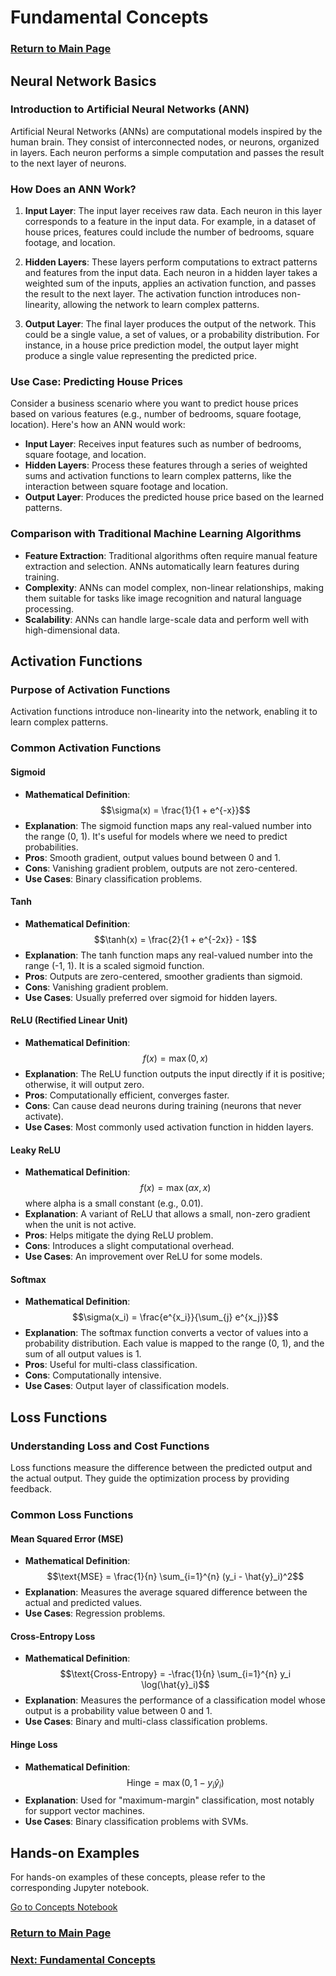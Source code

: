 # Fundamental Concepts

### [Return to Main Page](../README.md)

## Neural Network Basics

### Introduction to Artificial Neural Networks (ANN)
Artificial Neural Networks (ANNs) are computational models inspired by the human brain. They consist of interconnected nodes, or neurons, organized in layers. Each neuron performs a simple computation and passes the result to the next layer of neurons.

### How Does an ANN Work?

1. **Input Layer**: The input layer receives raw data. Each neuron in this layer corresponds to a feature in the input data. For example, in a dataset of house prices, features could include the number of bedrooms, square footage, and location.

2. **Hidden Layers**: These layers perform computations to extract patterns and features from the input data. Each neuron in a hidden layer takes a weighted sum of the inputs, applies an activation function, and passes the result to the next layer. The activation function introduces non-linearity, allowing the network to learn complex patterns. 

3. **Output Layer**: The final layer produces the output of the network. This could be a single value, a set of values, or a probability distribution. For instance, in a house price prediction model, the output layer might produce a single value representing the predicted price.

### Use Case: Predicting House Prices

Consider a business scenario where you want to predict house prices based on various features (e.g., number of bedrooms, square footage, location). Here's how an ANN would work:

- **Input Layer**: Receives input features such as number of bedrooms, square footage, and location.
- **Hidden Layers**: Process these features through a series of weighted sums and activation functions to learn complex patterns, like the interaction between square footage and location.
- **Output Layer**: Produces the predicted house price based on the learned patterns.

### Comparison with Traditional Machine Learning Algorithms

- **Feature Extraction**: Traditional algorithms often require manual feature extraction and selection. ANNs automatically learn features during training.
- **Complexity**: ANNs can model complex, non-linear relationships, making them suitable for tasks like image recognition and natural language processing.
- **Scalability**: ANNs can handle large-scale data and perform well with high-dimensional data.

## Activation Functions

### Purpose of Activation Functions
Activation functions introduce non-linearity into the network, enabling it to learn complex patterns.

### Common Activation Functions

#### Sigmoid
- **Mathematical Definition**: 
  $$\sigma(x) = \frac{1}{1 + e^{-x}}$$
- **Explanation**: The sigmoid function maps any real-valued number into the range (0, 1). It's useful for models where we need to predict probabilities.
- **Pros**: Smooth gradient, output values bound between 0 and 1.
- **Cons**: Vanishing gradient problem, outputs are not zero-centered.
- **Use Cases**: Binary classification problems.

#### Tanh
- **Mathematical Definition**: 
  $$\tanh(x) = \frac{2}{1 + e^{-2x}} - 1$$
- **Explanation**: The tanh function maps any real-valued number into the range (-1, 1). It is a scaled sigmoid function.
- **Pros**: Outputs are zero-centered, smoother gradients than sigmoid.
- **Cons**: Vanishing gradient problem.
- **Use Cases**: Usually preferred over sigmoid for hidden layers.

#### ReLU (Rectified Linear Unit)
- **Mathematical Definition**: 
  $$f(x) = \max(0, x)$$
- **Explanation**: The ReLU function outputs the input directly if it is positive; otherwise, it will output zero.
- **Pros**: Computationally efficient, converges faster.
- **Cons**: Can cause dead neurons during training (neurons that never activate).
- **Use Cases**: Most commonly used activation function in hidden layers.

#### Leaky ReLU
- **Mathematical Definition**: 
  $$f(x) = \max(\alpha x, x)$$ 
  where alpha is a small constant (e.g., 0.01).
- **Explanation**: A variant of ReLU that allows a small, non-zero gradient when the unit is not active.
- **Pros**: Helps mitigate the dying ReLU problem.
- **Cons**: Introduces a slight computational overhead.
- **Use Cases**: An improvement over ReLU for some models.

#### Softmax
- **Mathematical Definition**: 
  $$\sigma(x_i) = \frac{e^{x_i}}{\sum_{j} e^{x_j}}$$
- **Explanation**: The softmax function converts a vector of values into a probability distribution. Each value is mapped to the range (0, 1), and the sum of all output values is 1.
- **Pros**: Useful for multi-class classification.
- **Cons**: Computationally intensive.
- **Use Cases**: Output layer of classification models.

## Loss Functions

### Understanding Loss and Cost Functions
Loss functions measure the difference between the predicted output and the actual output. They guide the optimization process by providing feedback.

### Common Loss Functions

#### Mean Squared Error (MSE)
- **Mathematical Definition**: 
  $$\text{MSE} = \frac{1}{n} \sum_{i=1}^{n} (y_i - \hat{y}_i)^2$$
- **Explanation**: Measures the average squared difference between the actual and predicted values.
- **Use Cases**: Regression problems.

#### Cross-Entropy Loss
- **Mathematical Definition**: 
  $$\text{Cross-Entropy} = -\frac{1}{n} \sum_{i=1}^{n} y_i \log(\hat{y}_i)$$
- **Explanation**: Measures the performance of a classification model whose output is a probability value between 0 and 1.
- **Use Cases**: Binary and multi-class classification problems.

#### Hinge Loss
- **Mathematical Definition**: 
  $$\text{Hinge} = \max(0, 1 - y_i \hat{y}_i)$$
- **Explanation**: Used for "maximum-margin" classification, most notably for support vector machines.
- **Use Cases**: Binary classification problems with SVMs.

## Hands-on Examples
For hands-on examples of these concepts, please refer to the corresponding Jupyter notebook.

[Go to Concepts Notebook](concepts_notebook.ipynb)

### [Return to Main Page](../README.md)
### [Next: Fundamental Concepts](../02_fundamental-concepts/01_fundamental_concepts_dl.md)